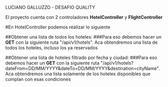 LUCIANO GALLUZZO - DESAFIO QUALITY

El proyecto cuenta con 2 controladores **HotelController** y **FlightController**

#En HotelController podemos realizar lo siguiente

##Obtener una lista de todos los hoteles:
###Para eso debemos hacer un **GET** con la siguiente ruta "/api/v1/hotels". Aca obtendremos una lista de todos los hoteles, incluso los ya reservados

##Obtener una lista de hoteles filtrado por fecha y ciudad:
###Para eso debemos hacer un **GET** con la siguiente ruta "/api/v1/hotels?dateFrom=DD/MM/YYYY&dateTo=DD/MM/YYYY&destination=cityName". Aca obtendremos una lista solamente de los hoteles disponibles que cumplan con esas condiciones
